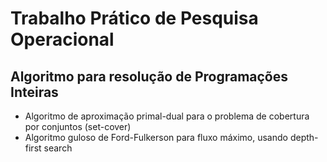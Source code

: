 # Trabalho Prático de Pesquisa Operacional
## Algoritmo para resolução de Programações Inteiras

- Algoritmo de aproximação primal-dual para o problema de cobertura por conjuntos (set-cover)
- Algoritmo guloso de Ford-Fulkerson para fluxo máximo, usando depth-first search
